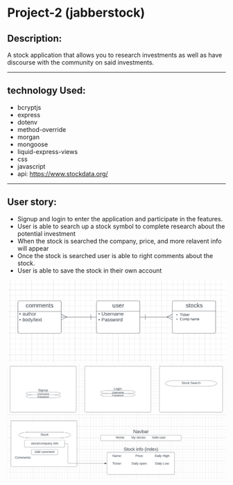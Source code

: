 # Project-2 (jabberstock)

## Description:

A stock application that allows you to research investments as well as have discourse with the community on said investments.

---

## technology Used:

- bcryptjs
- express
- dotenv
- method-override
- morgan
- mongoose
- liquid-express-views
- css
- javascript
- api: https://www.stockdata.org/

---

## User story:

- Signup and login to enter the application and participate in the features.
- User is able to search up a stock symbol to complete research about the potential investment
- When the stock is searched the company, price, and more relavent info will appear
- Once the stock is searched user is able to right comments about the stock.
- User is able to save the stock in their own account

![alt](README/erd.png)
![alt](README/wireframe.png)
